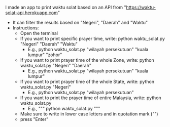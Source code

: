 I made an app to print waktu solat based on an API from "https://waktu-solat-api.herokuapp.com"
  - It can filter the results based on "Negeri", "Daerah" and "Waktu"
  - Instructions:
    - Open the terminal
    - If you want to print specific prayer time, write: python waktu_solat.py "Negeri" "Daerah" "Waktu"
      - E.g., python waktu_solat.py "wilayah persekutuan" "kuala lumpur" "zohor"
    - If you want to print prayer time of the whole Zone, write: python waktu_solat.py "Negeri" "Daerah"
      - E.g., python waktu_solat.py "wilayah persekutuan" "kuala lumpur"
    - If you want to print prayer time of the whole State, write: python waktu_solat.py "Negeri"
      - E.g., python waktu_solat.py "wilayah persekutuan"
    - If you want to print the prayer time of entire Malaysia, write: python waktu_solat.py
      - E.g., """ python waktu_solat.py """
    - Make sure to write in lower case letters and in quotation mark ("")
    - press "Enter"
